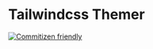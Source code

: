 # Tailwindcss Themer

[![Commitizen friendly](https://img.shields.io/badge/commitizen-friendly-brightgreen.svg)](http://commitizen.github.io/cz-cli/)
